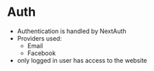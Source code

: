 # Auth

- Authentication is handled by NextAuth
- Providers used:
  - Email
  - Facebook
- only logged in user has access to the website
